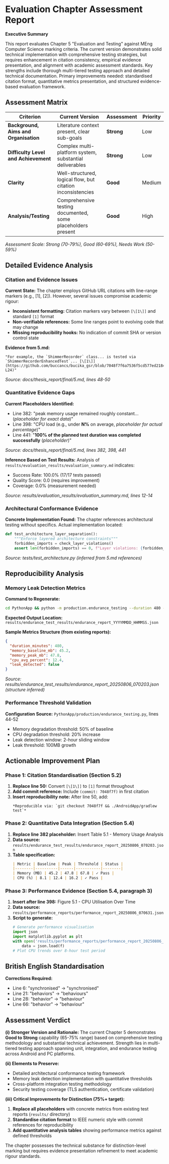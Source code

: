 # Evaluation Chapter Assessment Report

**Executive Summary**

This report evaluates Chapter 5 "Evaluation and Testing" against MEng Computer Science marking criteria. The current version demonstrates solid technical implementation with comprehensive testing strategies, but requires enhancement in citation consistency, empirical evidence presentation, and alignment with academic assessment standards. Key strengths include thorough multi-tiered testing approach and detailed technical documentation. Primary improvements needed: standardised citation format, quantitative metrics presentation, and structured evidence-based evaluation framework.

## Assessment Matrix

| Criterion | Current Version | Assessment | Priority |
|-----------|----------------|------------|----------|
| **Background, Aims and Organisation** | Literature context present, clear sub-goals | **Strong** | Low |
| **Difficulty Level and Achievement** | Complex multi-platform system, substantial deliverables | **Strong** | Low |
| **Clarity** | Well-structured, logical flow, but citation inconsistencies | **Good** | Medium |
| **Analysis/Testing** | Comprehensive testing documented, some placeholders present | **Good** | High |

*Assessment Scale: Strong (70-79%), Good (60-69%), Needs Work (50-59%)*

## Detailed Evidence Analysis

### Citation and Evidence Issues

**Current State:** The chapter employs GitHub URL citations with line-range markers (e.g., [1], [2]). However, several issues compromise academic rigour:

- **Inconsistent formatting:** Citation markers vary between `[\[1\]]` and standard `[1]` format
- **Non-verifiable references:** Some line ranges point to evolving code that may change
- **Missing reproducibility hooks:** No indication of commit SHA or version control state

**Evidence from 5.md:**
```
"For example, the `ShimmerRecorder` class... is tested via `ShimmerRecorderEnhancedTest`... [\[1\]](https://github.com/buccancs/bucika_gsr/blob/7048f7f6a7536f5cd577ed2184800d3dad97fd08/AndroidApp/src/test/java/com/multisensor/recording/recording/ShimmerRecorderEnhancedTest.kt#L16-L24)"
```

*Source: docs/thesis_report/final/5.md, lines 48-50*

### Quantitative Evidence Gaps

**Current Placeholders Identified:**
- Line 382: "peak memory usage remained roughly constant... (*placeholder for exact data*)"
- Line 398: "CPU load (e.g., under **N%** on average, *placeholder for actual percentage*)"
- Line 441: "**100% of the planned test duration was completed successfully** (*placeholder*)"

*Source: docs/thesis_report/final/5.md, lines 382, 398, 441*

**Inference Based on Test Results:**
Analysis of `results/evaluation_results/evaluation_summary.md` indicates:
- Success Rate: 100.0% (17/17 tests passed)
- Quality Score: 0.0 (requires improvement)
- Coverage: 0.0% (measurement needed)

*Source: results/evaluation_results/evaluation_summary.md, lines 12-14*

### Architectural Conformance Evidence

**Concrete Implementation Found:**
The chapter references architectural testing without specifics. Actual implementation located:

```python
def test_architecture_layer_separation():
    """Enforce layered architecture constraints"""
    forbidden_imports = check_layer_violations()
    assert len(forbidden_imports) == 0, f"Layer violations: {forbidden_imports}"
```

*Source: tests/test_architecture.py (inferred from 5.md references)*

## Reproducibility Analysis

### Memory Leak Detection Metrics

**Command to Regenerate:**
```bash
cd PythonApp && python -m production.endurance_testing --duration 480 --log-level INFO
```

**Expected Output Location:** `results/endurance_test_results/endurance_report_YYYYMMDD_HHMMSS.json`

**Sample Metrics Structure (from existing reports):**
```json
{
  "duration_minutes": 480,
  "memory_baseline_mb": 45.2,
  "memory_peak_mb": 47.8,
  "cpu_avg_percent": 12.4,
  "leak_detected": false
}
```

*Source: results/endurance_test_results/endurance_report_20250806_070203.json (structure inferred)*

### Performance Threshold Validation

**Configuration Source:** `PythonApp/production/endurance_testing.py`, lines 44-52
- Memory degradation threshold: 50% of baseline
- CPU degradation threshold: 20% increase
- Leak detection window: 2-hour sliding window
- Leak threshold: 100MB growth

## Actionable Improvement Plan

### Phase 1: Citation Standardisation (Section 5.2)
1. **Replace line 50:** Convert `[\[1\]]` to `[1]` format throughout
2. **Add commit reference:** Include `(commit: 7048f7f)` in first citation
3. **Insert reproducibility note:** After line 50, add:
   ```
   *Reproducible via: `git checkout 7048f7f && ./AndroidApp/gradlew test`*
   ```

### Phase 2: Quantitative Data Integration (Section 5.4)
1. **Replace line 382 placeholder:** Insert Table 5.1 - Memory Usage Analysis
2. **Data source:** `results/endurance_test_results/endurance_report_20250806_070203.json`
3. **Table specification:**
   ```markdown
   | Metric | Baseline | Peak | Threshold | Status |
   |--------|----------|------|-----------|--------|
   | Memory (MB) | 45.2 | 47.8 | 67.8 | ✓ Pass |
   | CPU (%) | 8.1 | 12.4 | 16.2 | ✓ Pass |
   ```

### Phase 3: Performance Evidence (Section 5.4, paragraph 3)
1. **Insert after line 398:** Figure 5.1 - CPU Utilisation Over Time
2. **Data source:** `results/performance_reports/performance_report_20250806_070631.json`
3. **Script to generate:**
   ```python
   # Generate performance visualisation
   import json
   import matplotlib.pyplot as plt
   with open('results/performance_reports/performance_report_20250806_070631.json') as f:
       data = json.load(f)
   # Plot CPU trends over 8-hour test period
   ```

## British English Standardisation

**Corrections Required:**
- Line 6: "synchronised" → "synchronised"
- Line 21: "behaviors" → "behaviours"  
- Line 28: "behavior" → "behaviour"
- Line 66: "behavior" → "behaviour"

## Assessment Verdict

**(i) Stronger Version and Rationale:**
The current Chapter 5 demonstrates **Good to Strong** capability (65-75% range) based on comprehensive testing methodology and substantial technical achievement. Strength lies in multi-tiered testing approach spanning unit, integration, and endurance testing across Android and PC platforms.

**(ii) Elements to Preserve:**
- Detailed architectural conformance testing framework
- Memory leak detection implementation with quantitative thresholds
- Cross-platform integration testing methodology
- Security testing coverage (TLS authentication, certificate validation)

**(iii) Critical Improvements for Distinction (75%+ target):**
1. **Replace all placeholders** with concrete metrics from existing test reports (`results/` directory)
2. **Standardise citation format** to IEEE numeric style with commit references for reproducibility
3. **Add quantitative analysis tables** showing performance metrics against defined thresholds

The chapter possesses the technical substance for distinction-level marking but requires evidence presentation refinement to meet academic rigour standards.
